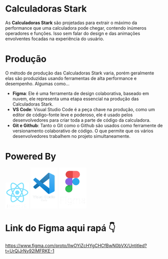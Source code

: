 # Calculadoras Stark

As **Calculadoras Stark** são projetadas para extrair o máximo da performance que uma calculadora pode chegar, contendo inúmeros operadores e funções. Isso sem falar do design e das animações envolventes focadas na experiência do usuário.

# Produção

O método de produção das Calculadoras Stark varia, porém geralmente elas são produzidas usando ferramentas de alta performance e desempenho. Algumas como...

* **Figma**: Ele é uma ferramenta de design colaborativa, baseado em nuvem, ele representa uma etapa essencial na produção das Calculadoras Stark.
* **VS Code**: Visual Studio Code é a peça chave na produção, como um editor de código-fonte leve e poderoso, ele é usado pelos desenvolvedores para criar toda a parte de código da calculadora.
* **Git e Github**: Tanto o Git como o Github são usados como ferramente de versionamento colaborativo de código. O que permite que os vários desenvolvedores trabalhem no projeto simultaneamente.

# Powered By

![logo do react](src/components/image.png) 
![logo do VS Code](src/components/image4.png) 
![logo do figma](src/components/image5.png)

# Link do Figma aqui rapá 👇

https://www.figma.com/proto/llwOYiZcHYgCHCfBwN0bVX/Untitled?t=UrQjJrNy92lMFRKE-1



